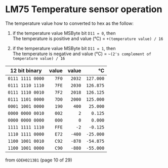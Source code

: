 # LM75 Temperature sensor operation

The temperature value how to converted to hex as the follow:

1. if the temperature value MSByte bit `D11 = 0`, then
   <br>The temperature is positive and value (&#8451;) = `+(temperature value) / 16`

2. if the temperature value MSByte bit `D11 = 1`, then
   <br>The temperature is negative and value (&#8451;) = `~(2's complement of temperature value) / 16`

| 12 bit binary    | value |  value |   &#8451; |
| ---------------- | ----: | -----: | --------: |
| `0111 1111 0000` | `7F0` | `2032` | `127.000` |
| `0111 1110 1110` | `7FE` | `2030` | `126.875` |
| `0111 1110 0010` | `7F2` | `2018` | `126.125` |
| `0111 1101 0000` | `7D0` | `2000` | `125.000` |
| `0001 1001 0000` | `190` |  `400` |  `25.000` |
| `0000 0000 0010` | `002` |    `2` |   `0.125` |
| `0000 0000 0000` | `000` |    `0` |   `0.000` |
| `1111 1111 1110` | `FFE` |   `-2` |  `-0.125` |
| `1110 1111 0000` | `E72` | `-400` | `-25.000` |
| `1100 1001 0010` | `C92` | `-878` | `-54.875` |
| `1100 1001 0000` | `C90` | `-880` | `-55.000` |

from `GDEH0213B1` (page 10 of 29)
